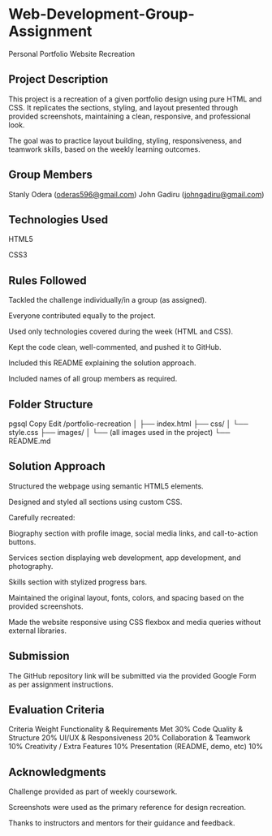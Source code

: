 # Web-Development-Group-Assignment
Personal Portfolio Website Recreation
## Project Description
This project is a recreation of a given portfolio design using pure HTML and CSS.
It replicates the sections, styling, and layout presented through provided screenshots, maintaining a clean, responsive, and professional look.

The goal was to practice layout building, styling, responsiveness, and teamwork skills, based on the weekly learning outcomes.

## Group Members
Stanly Odera (oderas596@gmail.com)
John Gadiru (johngadiru@gmail.com)


## Technologies Used
HTML5

CSS3

## Rules Followed
Tackled the challenge individually/in a group (as assigned).

Everyone contributed equally to the project.

Used only technologies covered during the week (HTML and CSS).

Kept the code clean, well-commented, and pushed it to GitHub.

Included this README explaining the solution approach.

Included names of all group members as required.

## Folder Structure
pgsql
Copy
Edit
/portfolio-recreation
│
├── index.html
├── css/
│   └── style.css
├── images/
│   └── (all images used in the project)
└── README.md

## Solution Approach
Structured the webpage using semantic HTML5 elements.

Designed and styled all sections using custom CSS.

Carefully recreated:

Biography section with profile image, social media links, and call-to-action buttons.

Services section displaying web development, app development, and photography.

Skills section with stylized progress bars.

Maintained the original layout, fonts, colors, and spacing based on the provided screenshots.

Made the website responsive using CSS flexbox and media queries without external libraries.

## Submission
The GitHub repository link will be submitted via the provided Google Form as per assignment instructions.

## Evaluation Criteria

Criteria	Weight
Functionality & Requirements Met	30%
Code Quality & Structure	20%
UI/UX & Responsiveness	20%
Collaboration & Teamwork	10%
Creativity / Extra Features	10%
Presentation (README, demo, etc)	10%

## Acknowledgments
Challenge provided as part of weekly coursework.

Screenshots were used as the primary reference for design recreation.

Thanks to instructors and mentors for their guidance and feedback.

